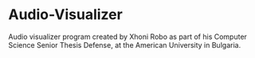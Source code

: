 # Audio-Visualizer
Audio visualizer program created by Xhoni Robo as part of his Computer Science Senior Thesis Defense, at the American University in Bulgaria.
